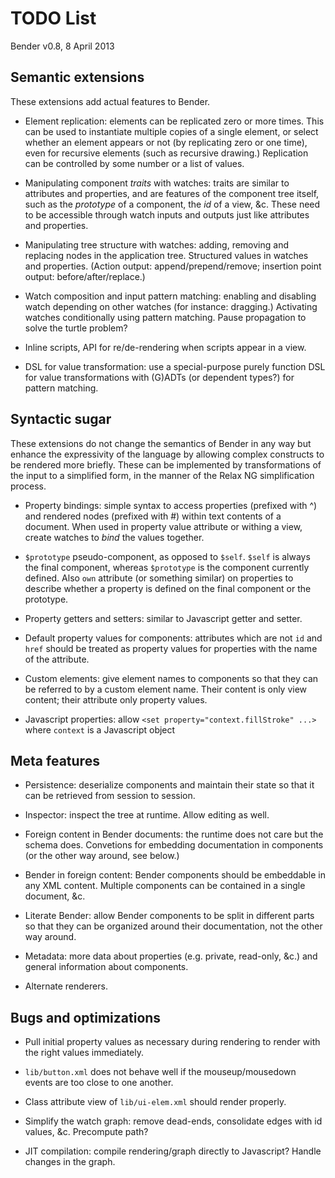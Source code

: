 # TODO List

Bender v0.8, 8 April 2013

## Semantic extensions

These extensions add actual features to Bender.

* Element replication: elements can be replicated zero or more times. This can
  be used to instantiate multiple copies of a single element, or select whether
  an element appears or not (by replicating zero or one time), even for
  recursive elements (such as recursive drawing.) Replication can be controlled
  by some number or a list of values.

* Manipulating component *traits* with watches: traits are similar to attributes
  and properties, and are features of the component tree itself, such as the
  *prototype* of a component, the *id* of a view, &c. These need to be
  accessible through watch inputs and outputs just like attributes and
  properties.

* Manipulating tree structure with watches: adding, removing and replacing
  nodes in the application tree. Structured values in watches and properties.
  (Action output: append/prepend/remove; insertion point output:
  before/after/replace.)

* Watch composition and input pattern matching: enabling and disabling watch
  depending on other watches (for instance: dragging.) Activating watches
  conditionally using pattern matching. Pause propagation to solve the turtle
  problem?

* Inline scripts, API for re/de-rendering when scripts appear in a view.

* DSL for value transformation: use a special-purpose purely function DSL for
  value transformations with (G)ADTs (or dependent types?) for pattern matching.


## Syntactic sugar

These extensions do not change the semantics of Bender in any way but enhance
the expressivity of the language by allowing complex constructs to be rendered
more briefly. These can be implemented by transformations of the input to a
simplified form, in the manner of the Relax NG simplification process.

* Property bindings: simple syntax to access properties (prefixed with ^) and
  rendered nodes (prefixed with #) within text contents of a document. When used
  in property value attribute or withing a view, create watches to *bind* the
  values together.

* `$prototype` pseudo-component, as opposed to `$self`. `$self` is always the
  final component, whereas `$prototype` is the component currently defined.
  Also `own` attribute (or something similar) on properties to describe whether
  a property is defined on the final component or the prototype.

* Property getters and setters: similar to Javascript getter and setter.

* Default property values for components: attributes which are not `id` and
  `href` should be treated as property values for properties with the name of
  the attribute.

* Custom elements: give element names to components so that they can be referred
  to by a custom element name. Their content is only view content; their
  attribute only property values.

* Javascript properties: allow `<set property="context.fillStroke" ...>` where
  `context` is a Javascript object


## Meta features

* Persistence: deserialize components and maintain their state so that it can be
  retrieved from session to session.

* Inspector: inspect the tree at runtime. Allow editing as well.

* Foreign content in Bender documents: the runtime does not care but the schema
  does. Convetions for embedding documentation in components (or the other way
  around, see below.)

* Bender in foreign content: Bender components should be embeddable in any XML
  content. Multiple components can be contained in a single document, &c.

* Literate Bender: allow Bender components to be split in different parts so
  that they can be organized around their documentation, not the other way
  around.

* Metadata: more data about properties (e.g. private, read-only, &c.) and
  general information about components.

* Alternate renderers.


## Bugs and optimizations

* Pull initial property values as necessary during rendering to render with the
  right values immediately.

* `lib/button.xml` does not behave well if the mouseup/mousedown events are too
  close to one another.

* Class attribute view of `lib/ui-elem.xml` should render properly.

* Simplify the watch graph: remove dead-ends, consolidate edges with id values,
  &c. Precompute path?

* JIT compilation: compile rendering/graph directly to Javascript? Handle
  changes in the graph.
